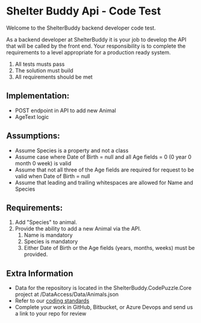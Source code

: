# Shelter Buddy Api - Code Test

Welcome to the ShelterBuddy backend developer code test.  

As a backend developer at ShelterBuddy it is your job to develop the API that will be called by the front end.  Your responsibility is to complete the requirements to a level appropriate for a production ready system.

1. All tests musts pass
2. The solution must build 
3. All requirements should be met

## Implementation:
- POST endpoint in API to add new Animal
- AgeText logic

## Assumptions:
- Assume Species is a property and not a class
- Assume case where Date of Birth = null and all Age fields = 0 (0 year 0 month 0 week) is valid
- Assume that not all three of the Age fields are required for request to be valid when Date of Birth = null
- Assume that leading and trailing whitespaces are allowed for Name and Species
  
## Requirements:

1. Add "Species" to animal.   
2. Provide the ability to add a new Animal via the API.
    1. Name is mandatory
    2. Species is mandatory
    3. Either Date of Birth or the Age fields (years, months, weeks) must be provided.

## Extra Information

* Data for the repository is located in the ShelterBuddy.CodePuzzle.Core project at /DataAccess/Data/Animals.json
* Refer to our [coding standards](../coding-standards.md)
* Complete your work in GitHub, Bitbucket, or Azure Devops and send us a link to your repo for review
